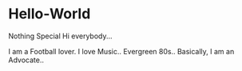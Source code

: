 # Hello-World
Nothing Special
Hi everybody...

I am a Football lover. I love Music.. Evergreen 80s..
Basically, I am an Advocate.. 
